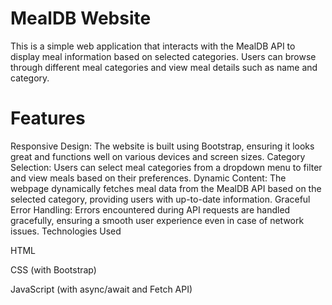 # MealDB Website
This is a simple web application that interacts with the MealDB API to display meal information based on selected categories. Users can browse through different meal categories and view meal details such as name and category.

 # Features
Responsive Design: The website is built using Bootstrap, ensuring it looks great and functions well on various devices and screen sizes.
Category Selection: Users can select meal categories from a dropdown menu to filter and view meals based on their preferences.
Dynamic Content: The webpage dynamically fetches meal data from the MealDB API based on the selected category, providing users with up-to-date information.
Graceful Error Handling: Errors encountered during API requests are handled gracefully, ensuring a smooth user experience even in case of network issues.
Technologies Used 

HTML

CSS (with Bootstrap)

JavaScript (with async/await and Fetch API)
